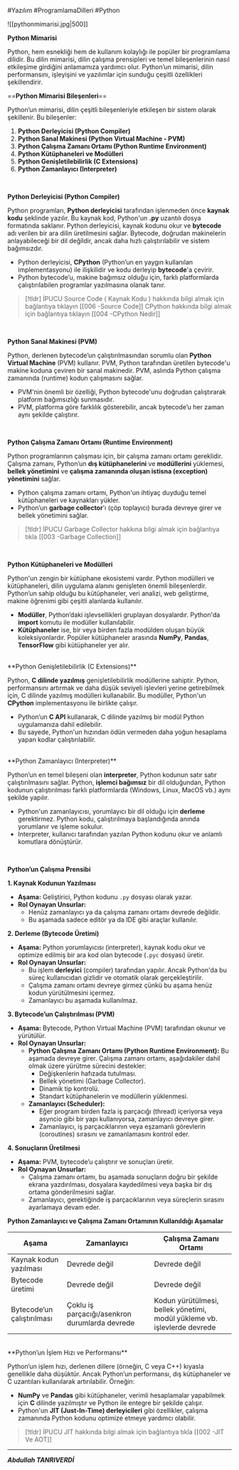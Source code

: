 #Yazılım #ProgramlamaDilleri #Python 

![[pythonmimarisi.jpg|500]]


**Python Mimarisi**

Python, hem esnekliği hem de kullanım kolaylığı ile popüler bir programlama dilidir. Bu dilin mimarisi, dilin çalışma prensipleri ve temel bileşenlerinin nasıl etkileşime girdiğini anlamamıza yardımcı olur. Python’un mimarisi, dilin performansını, işleyişini ve yazılımlar için sunduğu çeşitli özellikleri şekillendirir. 


==**Python Mimarisi Bileşenleri**==

Python’un mimarisi, dilin çeşitli bileşenleriyle etkileşen bir sistem olarak şekillenir. Bu bileşenler:

1. **Python Derleyicisi (Python Compiler)**
2. **Python Sanal Makinesi (Python Virtual Machine - PVM)**
3. **Python Çalışma Zamanı Ortamı (Python Runtime Environment)**
4. **Python Kütüphaneleri ve Modülleri**
5. **Python Genişletilebilirlik (C Extensions)**
6. **Python Zamanlayıcı (Interpreter)**

<br>

**Python Derleyicisi (Python Compiler)**

Python programları, **Python derleyicisi** tarafından işlenmeden önce **kaynak kodu** şeklinde yazılır. Bu kaynak kod, Python'un **.py** uzantılı dosya formatında saklanır. Python derleyicisi, kaynak kodunu okur ve **bytecode** adı verilen bir ara dilin üretilmesini sağlar. Bytecode, doğrudan makinelerin anlayabileceği bir dil değildir, ancak daha hızlı çalıştırılabilir ve sistem bağımsızdır.

- Python derleyicisi, **CPython** (Python’un en yaygın kullanılan implementasyonu) ile ilişkilidir ve kodu derleyip **bytecode**'a çevirir.
- Python bytecode’u, makine bağımsız olduğu için, farklı platformlarda çalıştırılabilen programlar yazılmasına olanak tanır.


> [!tldr] İPUCU
> Source Code ( Kaynak Kodu ) hakkında bilgi almak için bağlantıya tıklayın [[006 -Source Code]]
> CPython hakkında bilgi almak için bağlantıya tıklayın [[004 -CPython Nedir]]

<br>


 **Python Sanal Makinesi (PVM)**

Python, derlenen bytecode’un çalıştırılmasından sorumlu olan **Python Virtual Machine** (PVM) kullanır. PVM, Python tarafından üretilen bytecode'u makine koduna çeviren bir sanal makinedir. PVM, aslında Python çalışma zamanında (runtime) kodun çalışmasını sağlar.

- PVM'nin önemli bir özelliği, Python bytecode'unu doğrudan çalıştırarak platform bağımsızlığı sunmasıdır.
- PVM, platforma göre farklılık gösterebilir, ancak bytecode’u her zaman aynı şekilde çalıştırır.

<br>


**Python Çalışma Zamanı Ortamı (Runtime Environment)**

Python programlarının çalışması için, bir çalışma zamanı ortamı gereklidir. Çalışma zamanı, Python’un **dış kütüphanelerini** ve **modüllerini** yüklemesi, **bellek yönetimini** ve **çalışma zamanında oluşan istisna (exception) yönetimini** sağlar.

- Python çalışma zamanı ortamı, Python'un ihtiyaç duyduğu temel kütüphaneleri ve kaynakları yükler.
- Python’un **garbage collector**'ı (çöp toplayıcı) burada devreye girer ve bellek yönetimini sağlar.


> [!tldr] İPUCU
> Garbage Collector hakkına bilgi almak için bağlantıya tıkla [[003 -Garbage Collection]]


<br>


**Python Kütüphaneleri ve Modülleri**

Python'un zengin bir kütüphane ekosistemi vardır. Python modülleri ve kütüphaneleri, dilin uygulama alanını genişleten önemli bileşenlerdir. Python’un sahip olduğu bu kütüphaneler, veri analizi, web geliştirme, makine öğrenimi gibi çeşitli alanlarda kullanılır.

- **Modüller**, Python’daki işlevsellikleri gruplayan dosyalardır. Python'da **import** komutu ile modüller kullanılabilir.
- **Kütüphaneler** ise, bir veya birden fazla modülden oluşan büyük koleksiyonlardır. Popüler kütüphaneler arasında **NumPy**, **Pandas**, **TensorFlow** gibi kütüphaneler yer alır.
<br>
**Python Genişletilebilirlik (C Extensions)**

Python, **C dilinde yazılmış** genişletilebilirlik modüllerine sahiptir. Python, performansını artırmak ve daha düşük seviyeli işlevleri yerine getirebilmek için, C dilinde yazılmış modülleri kullanabilir. Bu modüller, Python'un **CPython** implementasyonu ile birlikte çalışır.

- Python’un **C API** kullanarak, C dilinde yazılmış bir modül Python uygulamanıza dahil edilebilir.
- Bu sayede, Python'un hızından ödün vermeden daha yoğun hesaplama yapan kodlar çalıştırılabilir.

<br>
**Python Zamanlayıcı (Interpreter)**

Python’un en temel bileşeni olan **interpreter**, Python kodunun satır satır çalıştırılmasını sağlar. Python, **işlemci bağımsız** bir dil olduğundan, Python kodunun çalıştırılması farklı platformlarda (Windows, Linux, MacOS vb.) aynı şekilde yapılır.

- Python'un zamanlayıcısı, yorumlayıcı bir dil olduğu için **derleme** gerektirmez. Python kodu, çalıştırılmaya başlandığında anında yorumlanır ve işleme sokulur.
- Interpreter, kullanıcı tarafından yazılan Python kodunu okur ve anlamlı komutlara dönüştürür.
 <br>
 
**Python’un Çalışma Prensibi**

**1. Kaynak Kodunun Yazılması**

- **Aşama:** Geliştirici, Python kodunu `.py` dosyası olarak yazar.
- **Rol Oynayan Unsurlar:**
    - Henüz zamanlayıcı ya da çalışma zamanı ortamı devrede değildir.
    - Bu aşamada sadece editör ya da IDE gibi araçlar kullanılır.


**2. Derleme (Bytecode Üretimi)**

- **Aşama:** Python yorumlayıcısı (interpreter), kaynak kodu okur ve optimize edilmiş bir ara kod olan bytecode (`.pyc` dosyası) üretir.
- **Rol Oynayan Unsurlar:**
    - Bu işlem **derleyici** (compiler) tarafından yapılır. Ancak Python'da bu süreç kullanıcıdan gizlidir ve otomatik olarak gerçekleştirilir.
    - Çalışma zamanı ortamı devreye girmez çünkü bu aşama henüz kodun yürütülmesini içermez.
    - Zamanlayıcı bu aşamada kullanılmaz.


**3. Bytecode’un Çalıştırılması (PVM)**

- **Aşama:** Bytecode, Python Virtual Machine (PVM) tarafından okunur ve yürütülür.
- **Rol Oynayan Unsurlar:**
    - **Python Çalışma Zamanı Ortamı (Python Runtime Environment):** Bu aşamada devreye girer. Çalışma zamanı ortamı, aşağıdakiler dahil olmak üzere yürütme sürecini destekler:
        - Değişkenlerin hafızada tutulması.
        - Bellek yönetimi (Garbage Collector).
        - Dinamik tip kontrolü.
        - Standart kütüphanelerin ve modüllerin yüklenmesi.
    - **Zamanlayıcı (Scheduler):**
        - Eğer program birden fazla iş parçacığı (thread) içeriyorsa veya asyncio gibi bir yapı kullanıyorsa, zamanlayıcı devreye girer.
        - Zamanlayıcı, iş parçacıklarının veya eşzamanlı görevlerin (coroutines) sırasını ve zamanlamasını kontrol eder.



**4. Sonuçların Üretilmesi**

- **Aşama:** PVM, bytecode’u çalıştırır ve sonuçları üretir.
- **Rol Oynayan Unsurlar:**
    - Çalışma zamanı ortamı, bu aşamada sonuçların doğru bir şekilde ekrana yazdırılması, dosyalara kaydedilmesi veya başka bir dış ortama gönderilmesini sağlar.
    - Zamanlayıcı, gerektiğinde iş parçacıklarının veya süreçlerin sırasını ayarlamaya devam eder.



**Python Zamanlayıcı ve Çalışma Zamanı Ortamının Kullanıldığı Aşamalar**

|**Aşama**|**Zamanlayıcı**|**Çalışma Zamanı Ortamı**|
|---|---|---|
|Kaynak kodun yazılması|Devrede değil|Devrede değil|
|Bytecode üretimi|Devrede değil|Devrede değil|
|Bytecode’un çalıştırılması|Çoklu iş parçacığı/asenkron durumlarda devrede|Kodun yürütülmesi, bellek yönetimi, modül yükleme vb. işlevlerde devrede|

<br>
**Python’un İşlem Hızı ve Performansı**

Python’un işlem hızı, derlenen dillere (örneğin, C veya C++) kıyasla genellikle daha düşüktür. Ancak Python’un performansı, dış kütüphaneler ve C uzantıları kullanılarak artırılabilir. Örneğin:

- **NumPy** ve **Pandas** gibi kütüphaneler, verimli hesaplamalar yapabilmek için **C** dilinde yazılmıştır ve Python ile entegre bir şekilde çalışır.
- Python'un **JIT (Just-In-Time) derleyicileri** gibi özellikler, çalışma zamanında Python kodunu optimize etmeye yardımcı olabilir.

> [!tldr] İPUCU
> JIT hakkında bilgi almak için bağlantıya tıkla [[002 -JIT Ve AOT]]



***
***Abdullah TANRIVERDİ***



